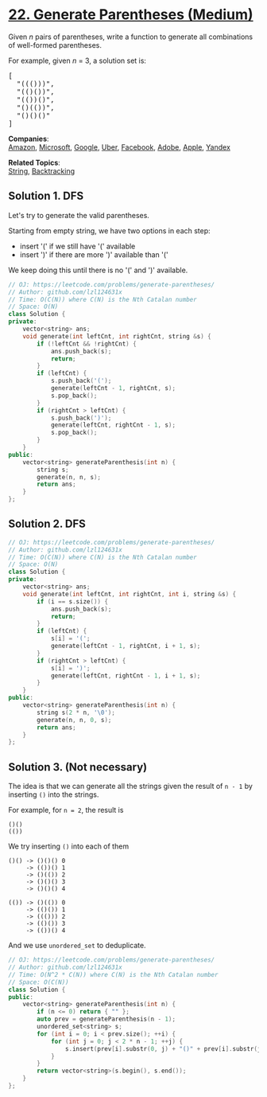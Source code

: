 # [22. Generate Parentheses (Medium)](https://leetcode.com/problems/generate-parentheses/)

<p>
Given <i>n</i> pairs of parentheses, write a function to generate all combinations of well-formed parentheses.
</p>

<p>
For example, given <i>n</i> = 3, a solution set is:
</p>
<pre>[
  "((()))",
  "(()())",
  "(())()",
  "()(())",
  "()()()"
]
</pre>

**Companies**:  
[Amazon](https://leetcode.com/company/amazon), [Microsoft](https://leetcode.com/company/microsoft), [Google](https://leetcode.com/company/google), [Uber](https://leetcode.com/company/uber), [Facebook](https://leetcode.com/company/facebook), [Adobe](https://leetcode.com/company/adobe), [Apple](https://leetcode.com/company/apple), [Yandex](https://leetcode.com/company/yandex)

**Related Topics**:  
[String](https://leetcode.com/tag/string/), [Backtracking](https://leetcode.com/tag/backtracking/)

## Solution 1. DFS

Let's try to generate the valid parentheses.

Starting from empty string, we have two options in each step:

* insert '(' if we still have '(' available
* insert ')' if there are more ')' available than '('

We keep doing this until there is no '(' and ')' available.

```cpp
// OJ: https://leetcode.com/problems/generate-parentheses/
// Author: github.com/lzl124631x
// Time: O(C(N)) where C(N) is the Nth Catalan number
// Space: O(N)
class Solution {
private:
    vector<string> ans;
    void generate(int leftCnt, int rightCnt, string &s) {
        if (!leftCnt && !rightCnt) {
            ans.push_back(s);
            return;
        }
        if (leftCnt) {
            s.push_back('(');
            generate(leftCnt - 1, rightCnt, s);
            s.pop_back();
        }
        if (rightCnt > leftCnt) {
            s.push_back(')');
            generate(leftCnt, rightCnt - 1, s);
            s.pop_back();
        }
    }
public:
    vector<string> generateParenthesis(int n) {
        string s;
        generate(n, n, s);
        return ans;
    }
};
```

## Solution 2. DFS

```cpp
// OJ: https://leetcode.com/problems/generate-parentheses/
// Author: github.com/lzl124631x
// Time: O(C(N)) where C(N) is the Nth Catalan number
// Space: O(N)
class Solution {
private:
    vector<string> ans;
    void generate(int leftCnt, int rightCnt, int i, string &s) {
        if (i == s.size()) {
            ans.push_back(s);
            return;
        }
        if (leftCnt) {
            s[i] = '(';
            generate(leftCnt - 1, rightCnt, i + 1, s);
        }
        if (rightCnt > leftCnt) {
            s[i] = ')';
            generate(leftCnt, rightCnt - 1, i + 1, s);
        }
    }
public:
    vector<string> generateParenthesis(int n) {
        string s(2 * n, '\0');
        generate(n, n, 0, s);
        return ans;
    }
};
```

## Solution 3. (Not necessary)

The idea is that we can generate all the strings given the result of `n - 1` by inserting `()` into the strings.

For example, for `n = 2`, the result is
```
()()
(())
```

We try inserting `()` into each of them

```
()() -> ()()() 0
     -> (())() 1
     -> ()(()) 2
     -> ()()() 3
     -> ()()() 4

(()) -> ()(()) 0
     -> (()()) 1
     -> ((())) 2
     -> (()()) 3
     -> (())() 4
```

And we use `unordered_set` to deduplicate.

```cpp
// OJ: https://leetcode.com/problems/generate-parentheses/
// Author: github.com/lzl124631x
// Time: O(N^2 * C(N)) where C(N) is the Nth Catalan number
// Space: O(C(N))
class Solution {
public:
    vector<string> generateParenthesis(int n) {
        if (n <= 0) return { "" };
        auto prev = generateParenthesis(n - 1);
        unordered_set<string> s;
        for (int i = 0; i < prev.size(); ++i) {
            for (int j = 0; j < 2 * n - 1; ++j) {
                s.insert(prev[i].substr(0, j) + "()" + prev[i].substr(j));
            }
        }
        return vector<string>(s.begin(), s.end());
    }
};
```
